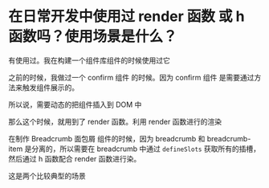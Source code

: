 # 在日常开发中使用过 render 函数 或 h 函数吗？使用场景是什么？

<article-info/>

有使用过。我在构建一个组件库组件的时候使用过它

之前的时候，我做过一个 <imp-text-success>confirm 组件</imp-text-success> 的时候。因为 <imp-text-success>confirm 组件</imp-text-success> 是需要通过方法来触发组件展示的。

所以说，需要动态的把组件插入到 DOM 中

那么这个时候，就用到了 render 函数。利用 render 函数进行的渲染

在制作 <imp-text-success>Breadcrumb 面包屑</imp-text-success> 组件的时候，因为 breadcrumb 和 breadcrumb-item 是分离的，所以需要在 breadcrumb 中通过 `defineSlots` 获取所有的插槽，然后通过 h 函数配合 render 函数进行染。

这是两个比较典型的场景
